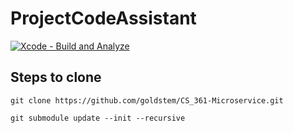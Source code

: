 # ProjectCodeAssistant
[![Xcode - Build and Analyze](https://github.com/Ghostbomb/ProjectCodeAssistant/actions/workflows/objective-c-xcode.yml/badge.svg?branch=main)](https://github.com/Ghostbomb/ProjectCodeAssistant/actions/workflows/objective-c-xcode.yml)


## Steps to clone
```
git clone https://github.com/goldstem/CS_361-Microservice.git

git submodule update --init --recursive
```